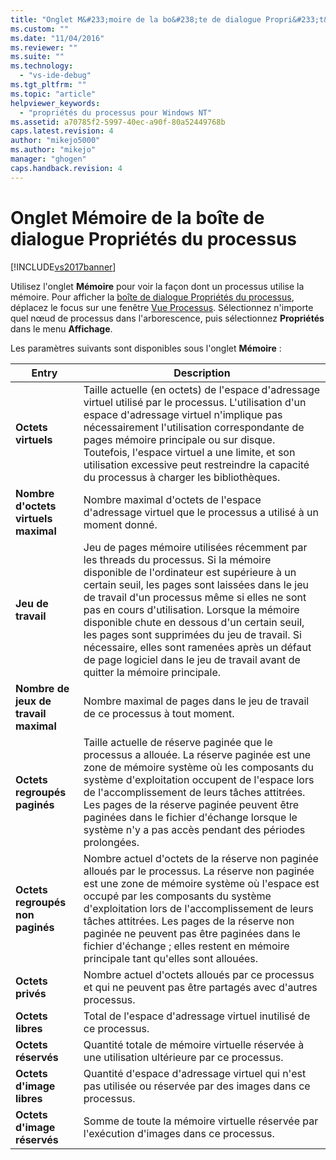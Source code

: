 ```yaml
---
title: "Onglet M&#233;moire de la bo&#238;te de dialogue Propri&#233;t&#233;s du processus | Microsoft Docs"
ms.custom: ""
ms.date: "11/04/2016"
ms.reviewer: ""
ms.suite: ""
ms.technology: 
  - "vs-ide-debug"
ms.tgt_pltfrm: ""
ms.topic: "article"
helpviewer_keywords: 
  - "propriétés du processus pour Windows NT"
ms.assetid: a70785f2-5997-40ec-a90f-80a52449768b
caps.latest.revision: 4
author: "mikejo5000"
ms.author: "mikejo"
manager: "ghogen"
caps.handback.revision: 4
---
```

# Onglet M&#233;moire de la bo&#238;te de dialogue Propri&#233;t&#233;s du processus
[!INCLUDE[vs2017banner](../code-quality/includes/vs2017banner.md)]

Utilisez l'onglet **Mémoire** pour voir la façon dont un processus utilise la mémoire.  Pour afficher la [boîte de dialogue Propriétés du processus](../debugger/process-properties-dialog-box.md), déplacez le focus sur une fenêtre [Vue Processus](../debugger/processes-view.md).  Sélectionnez n'importe quel nœud de processus dans l'arborescence, puis sélectionnez **Propriétés** dans le menu **Affichage**.  
  
 Les paramètres suivants sont disponibles sous l'onglet **Mémoire** :  
  
|Entry|Description|  
|-----------|-----------------|  
|**Octets virtuels**|Taille actuelle \(en octets\) de l'espace d'adressage virtuel utilisé par le processus.  L'utilisation d'un espace d'adressage virtuel n'implique pas nécessairement l'utilisation correspondante de pages mémoire principale ou sur disque.  Toutefois, l'espace virtuel a une limite, et son utilisation excessive peut restreindre la capacité du processus à charger les bibliothèques.|  
|**Nombre d'octets virtuels maximal**|Nombre maximal d'octets de l'espace d'adressage virtuel que le processus a utilisé à un moment donné.|  
|**Jeu de travail**|Jeu de pages mémoire utilisées récemment par les threads du processus.  Si la mémoire disponible de l'ordinateur est supérieure à un certain seuil, les pages sont laissées dans le jeu de travail d'un processus même si elles ne sont pas en cours d'utilisation.  Lorsque la mémoire disponible chute en dessous d'un certain seuil, les pages sont supprimées du jeu de travail.  Si nécessaire, elles sont ramenées après un défaut de page logiciel dans le jeu de travail avant de quitter la mémoire principale.|  
|**Nombre de jeux de travail maximal**|Nombre maximal de pages dans le jeu de travail de ce processus à tout moment.|  
|**Octets regroupés paginés**|Taille actuelle de réserve paginée que le processus a allouée.  La réserve paginée est une zone de mémoire système où les composants du système d'exploitation occupent de l'espace lors de l'accomplissement de leurs tâches attitrées.  Les pages de la réserve paginée peuvent être paginées dans le fichier d'échange lorsque le système n'y a pas accès pendant des périodes prolongées.|  
|**Octets regroupés non paginés**|Nombre actuel d'octets de la réserve non paginée alloués par le processus.  La réserve non paginée est une zone de mémoire système où l'espace est occupé par les composants du système d'exploitation lors de l'accomplissement de leurs tâches attitrées.  Les pages de la réserve non paginée ne peuvent pas être paginées dans le fichier d'échange ; elles restent en mémoire principale tant qu'elles sont allouées.|  
|**Octets privés**|Nombre actuel d'octets alloués par ce processus et qui ne peuvent pas être partagés avec d'autres processus.|  
|**Octets libres**|Total de l'espace d'adressage virtuel inutilisé de ce processus.|  
|**Octets réservés**|Quantité totale de mémoire virtuelle réservée à une utilisation ultérieure par ce processus.|  
|**Octets d'image libres**|Quantité d'espace d'adressage virtuel qui n'est pas utilisée ou réservée par des images dans ce processus.|  
|**Octets d'image réservés**|Somme de toute la mémoire virtuelle réservée par l'exécution d'images dans ce processus.|